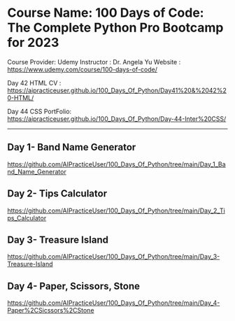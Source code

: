 # Course Name: 100 Days of Code: The Complete Python Pro Bootcamp for 2023
Course Provider: Udemy
Instructor : Dr. Angela Yu
Website : https://www.udemy.com/course/100-days-of-code/

Day 42 HTML CV : https://aipracticeuser.github.io/100_Days_Of_Python/Day41%20&%2042%20-HTML/

Day 44 CSS PortFolio: https://aipracticeuser.github.io/100_Days_Of_Python/Day-44-Inter%20CSS/

-------------------------------------------------------------------------------------------------------------------------------------
## Day 1- Band Name Generator
https://github.com/AIPracticeUser/100_Days_Of_Python/tree/main/Day_1_Band_Name_Generator

## Day 2- Tips Calculator 
https://github.com/AIPracticeUser/100_Days_Of_Python/tree/main/Day_2_Tips_Calculator

## Day 3- Treasure Island
https://github.com/AIPracticeUser/100_Days_Of_Python/tree/main/Day_3-Treasure-Island

## Day 4- Paper, Scissors, Stone
https://github.com/AIPracticeUser/100_Days_Of_Python/tree/main/Day_4-Paper%2CSicssors%2CStone


